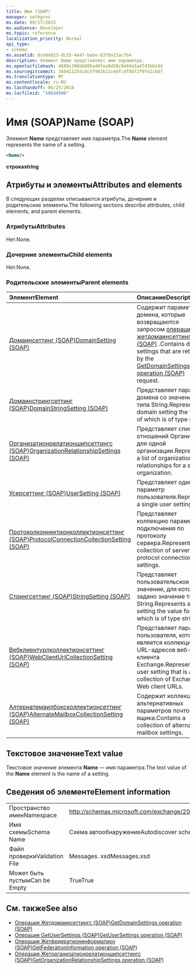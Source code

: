 ```yaml
---
title: Имя (SOAP)
manager: sethgros
ms.date: 09/17/2015
ms.audience: Developer
ms.topic: reference
localization_priority: Normal
api_type:
- schema
ms.assetid: dce6d823-dc33-4a47-babe-6370a15ac7b4
description: Элемент Name представляет имя параметра.
ms.openlocfilehash: 4689c306bb805a40fea0d58c9e04a5a47d3bb14d
ms.sourcegitcommit: 34041125dc8c5f993b21cebfc4f8b72f0fd2cb6f
ms.translationtype: MT
ms.contentlocale: ru-RU
ms.lasthandoff: 06/25/2018
ms.locfileid: "19834506"
---
```

# <a name="name-soap"></a><span data-ttu-id="1d4b1-103">Имя (SOAP)</span><span class="sxs-lookup"><span data-stu-id="1d4b1-103">Name (SOAP)</span></span>

<span data-ttu-id="1d4b1-104">Элемент **Name** представляет имя параметра.</span><span class="sxs-lookup"><span data-stu-id="1d4b1-104">The **Name** element represents the name of a setting.</span></span> 
  
```XML
<Name/>
```

<span data-ttu-id="1d4b1-105">**строка**</span><span class="sxs-lookup"><span data-stu-id="1d4b1-105">**string**</span></span>

## <a name="attributes-and-elements"></a><span data-ttu-id="1d4b1-106">Атрибуты и элементы</span><span class="sxs-lookup"><span data-stu-id="1d4b1-106">Attributes and elements</span></span>

<span data-ttu-id="1d4b1-107">В следующих разделах описываются атрибуты, дочерние и родительские элементы.</span><span class="sxs-lookup"><span data-stu-id="1d4b1-107">The following sections describe attributes, child elements, and parent elements.</span></span>
  
### <a name="attributes"></a><span data-ttu-id="1d4b1-108">Атрибуты</span><span class="sxs-lookup"><span data-stu-id="1d4b1-108">Attributes</span></span>

<span data-ttu-id="1d4b1-109">Нет.</span><span class="sxs-lookup"><span data-stu-id="1d4b1-109">None.</span></span>
  
### <a name="child-elements"></a><span data-ttu-id="1d4b1-110">Дочерние элементы</span><span class="sxs-lookup"><span data-stu-id="1d4b1-110">Child elements</span></span>

<span data-ttu-id="1d4b1-111">Нет.</span><span class="sxs-lookup"><span data-stu-id="1d4b1-111">None.</span></span>
  
### <a name="parent-elements"></a><span data-ttu-id="1d4b1-112">Родительские элементы</span><span class="sxs-lookup"><span data-stu-id="1d4b1-112">Parent elements</span></span>

|<span data-ttu-id="1d4b1-113">**Элемент**</span><span class="sxs-lookup"><span data-stu-id="1d4b1-113">**Element**</span></span>|<span data-ttu-id="1d4b1-114">**Описание**</span><span class="sxs-lookup"><span data-stu-id="1d4b1-114">**Description**</span></span>|
|:-----|:-----|
|[<span data-ttu-id="1d4b1-115">Домаинсеттинг (SOAP)</span><span class="sxs-lookup"><span data-stu-id="1d4b1-115">DomainSetting (SOAP)</span></span>](domainsetting-soap.md) <br/> |<span data-ttu-id="1d4b1-116">Содержит параметры домена, которые возвращаются запросом [операции жетдомаинсеттингс (SOAP)](getdomainsettings-operation-soap.md) .</span><span class="sxs-lookup"><span data-stu-id="1d4b1-116">Contains domain settings that are returned by the [GetDomainSettings operation (SOAP)](getdomainsettings-operation-soap.md) request.</span></span>  <br/> |
|[<span data-ttu-id="1d4b1-117">Домаинстрингсеттинг (SOAP)</span><span class="sxs-lookup"><span data-stu-id="1d4b1-117">DomainStringSetting (SOAP)</span></span>](domainstringsetting-soap.md) <br/> |<span data-ttu-id="1d4b1-118">Представляет параметр домена со значением типа String.</span><span class="sxs-lookup"><span data-stu-id="1d4b1-118">Represents a domain setting the value of which is of type string.</span></span>  <br/> |
|[<span data-ttu-id="1d4b1-119">Организатионрелатионшипсеттингс (SOAP)</span><span class="sxs-lookup"><span data-stu-id="1d4b1-119">OrganizationRelationshipSettings (SOAP)</span></span>](organizationrelationshipsettings-soap.md) <br/> |<span data-ttu-id="1d4b1-120">Представляет список отношений Организации для одной организации.</span><span class="sxs-lookup"><span data-stu-id="1d4b1-120">Represents a list of organization relationships for a single organization.</span></span>  <br/> |
|[<span data-ttu-id="1d4b1-121">Усерсеттинг (SOAP)</span><span class="sxs-lookup"><span data-stu-id="1d4b1-121">UserSetting (SOAP)</span></span>](usersetting-soap.md) <br/> |<span data-ttu-id="1d4b1-122">Представляет один параметр пользователя.</span><span class="sxs-lookup"><span data-stu-id="1d4b1-122">Represents a single user setting.</span></span>  <br/> |
|[<span data-ttu-id="1d4b1-123">Протоколконнектионколлектионсеттинг (SOAP)</span><span class="sxs-lookup"><span data-stu-id="1d4b1-123">ProtocolConnectionCollectionSetting (SOAP)</span></span>](protocolconnectioncollectionsetting-soap.md) <br/> |<span data-ttu-id="1d4b1-124">Представляет коллекцию параметров подключения по протоколу сервера.</span><span class="sxs-lookup"><span data-stu-id="1d4b1-124">Represents a collection of server protocol connection settings.</span></span>  <br/> |
|[<span data-ttu-id="1d4b1-125">Стрингсеттинг (SOAP)</span><span class="sxs-lookup"><span data-stu-id="1d4b1-125">StringSetting (SOAP)</span></span>](stringsetting-soap.md) <br/> |<span data-ttu-id="1d4b1-126">Представляет пользовательское значение, для которого задано значение типа String.</span><span class="sxs-lookup"><span data-stu-id="1d4b1-126">Represents a user setting the value for which is of type string.</span></span>  <br/> |
|[<span data-ttu-id="1d4b1-127">Вебклиентурлколлектионсеттинг (SOAP)</span><span class="sxs-lookup"><span data-stu-id="1d4b1-127">WebClientUrlCollectionSetting (SOAP)</span></span>](webclienturlcollectionsetting-soap.md) <br/> |<span data-ttu-id="1d4b1-128">Представляет параметр пользователя, который является коллекцией URL-адресов веб-клиента Exchange.</span><span class="sxs-lookup"><span data-stu-id="1d4b1-128">Represents a user setting that is a collection of Exchange Web client URLs.</span></span>  <br/> |
|[<span data-ttu-id="1d4b1-129">Алтернатемаилбоксколлектионсеттинг (SOAP)</span><span class="sxs-lookup"><span data-stu-id="1d4b1-129">AlternateMailboxCollectionSetting (SOAP)</span></span>](alternatemailboxcollectionsetting-soap.md) <br/> |<span data-ttu-id="1d4b1-130">Содержит коллекцию альтернативных параметров почтового ящика.</span><span class="sxs-lookup"><span data-stu-id="1d4b1-130">Contains a collection of alternate mailbox settings.</span></span>  <br/> |
   
## <a name="text-value"></a><span data-ttu-id="1d4b1-131">Текстовое значение</span><span class="sxs-lookup"><span data-stu-id="1d4b1-131">Text value</span></span>

<span data-ttu-id="1d4b1-132">Текстовое значение элемента **Name** — имя параметра.</span><span class="sxs-lookup"><span data-stu-id="1d4b1-132">The text value of the **Name** element is the name of a setting.</span></span> 
  
## <a name="element-information"></a><span data-ttu-id="1d4b1-133">Сведения об элементе</span><span class="sxs-lookup"><span data-stu-id="1d4b1-133">Element information</span></span>

|||
|:-----|:-----|
|<span data-ttu-id="1d4b1-134">Пространство имен</span><span class="sxs-lookup"><span data-stu-id="1d4b1-134">Namespace</span></span>  <br/> |http://schemas.microsoft.com/exchange/2010/Autodiscover  <br/> |
|<span data-ttu-id="1d4b1-135">Имя схемы</span><span class="sxs-lookup"><span data-stu-id="1d4b1-135">Schema Name</span></span>  <br/> |<span data-ttu-id="1d4b1-136">Схема автообнаружения</span><span class="sxs-lookup"><span data-stu-id="1d4b1-136">Autodiscover schema</span></span>  <br/> |
|<span data-ttu-id="1d4b1-137">Файл проверки</span><span class="sxs-lookup"><span data-stu-id="1d4b1-137">Validation File</span></span>  <br/> |<span data-ttu-id="1d4b1-138">Messages. xsd</span><span class="sxs-lookup"><span data-stu-id="1d4b1-138">Messages.xsd</span></span>  <br/> |
|<span data-ttu-id="1d4b1-139">Может быть пустым</span><span class="sxs-lookup"><span data-stu-id="1d4b1-139">Can be Empty</span></span>  <br/> |<span data-ttu-id="1d4b1-140">True</span><span class="sxs-lookup"><span data-stu-id="1d4b1-140">True</span></span>  <br/> |
   
## <a name="see-also"></a><span data-ttu-id="1d4b1-141">См. также</span><span class="sxs-lookup"><span data-stu-id="1d4b1-141">See also</span></span>

- [<span data-ttu-id="1d4b1-142">Операция Жетдомаинсеттингс (SOAP)</span><span class="sxs-lookup"><span data-stu-id="1d4b1-142">GetDomainSettings operation (SOAP)</span></span>](getdomainsettings-operation-soap.md)
- [<span data-ttu-id="1d4b1-143">Операция GetUserSettings (SOAP)</span><span class="sxs-lookup"><span data-stu-id="1d4b1-143">GetUserSettings operation (SOAP)</span></span>](getusersettings-operation-soap.md)
- [<span data-ttu-id="1d4b1-144">Операция Жетфедератионинформатион (SOAP)</span><span class="sxs-lookup"><span data-stu-id="1d4b1-144">GetFederationInformation operation (SOAP)</span></span>](getfederationinformation-operation-soap.md)
- [<span data-ttu-id="1d4b1-145">Операция Жеторганизатионрелатионшипсеттингс (SOAP)</span><span class="sxs-lookup"><span data-stu-id="1d4b1-145">GetOrganizationRelationshipSettings operation (SOAP)</span></span>](getorganizationrelationshipsettings-operation-soap.md)

